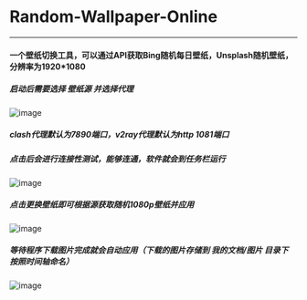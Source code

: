 # Random-Wallpaper-Online
---
#### 一个壁纸切换工具，可以通过API获取Bing随机每日壁纸，Unsplash随机壁纸，分辨率为1920*1080

##### 启动后需要选择 壁纸源 并选择代理

![image](https://github.com/Admire9127/Random-Wallpaper-Online/assets/78535833/d3ffb57a-c784-4e43-9a93-106c86d31c76)

##### clash代理默认为7890端口，v2ray代理默认为http 1081端口

##### 点击后会进行连接性测试，能够连通，软件就会到任务栏运行
![image](https://github.com/Admire9127/Random-Wallpaper-Online/assets/78535833/0ce6230e-3d56-4854-81f8-e08cae6c1e52)

##### 点击更换壁纸即可根据源获取随机1080p壁纸并应用
![image](https://github.com/Admire9127/Random-Wallpaper-Online/assets/78535833/57e7cddd-6baa-496a-8fdb-b465a05fab39)

##### 等待程序下载图片完成就会自动应用（下载的图片存储到 我的文档/图片 目录下 按照时间轴命名）
![image](https://github.com/Admire9127/Random-Wallpaper-Online/assets/78535833/4700d4ce-8120-4257-9e55-0f0466c362fe)
